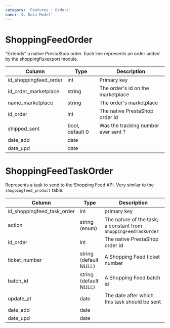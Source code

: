 ```yaml
---
category: 'Features : Orders'
name: '4. Data Model'
---
```


# ShoppingFeedOrder

"Extends" a native PrestaShop order. Each line represents an order added by the
shoppingfluxexport module.

| Column                | Type            | Description                         |
|-----------------------|-----------------|-------------------------------------|
| id_shoppingfeed_order | int             | Primary key                         |
| id_order_marketplace  | string          | The order's id on the marketplace   |
| name_marketplace      | string          | The order's marketplace             |
| id_order              | int             | The native PrestaShop order id      |
| shipped_sent          | bool, default 0 | Was the tracking number ever sent ? |
| date_add              | date            |                                     |
| date_upd              | date            |                                     |

# ShoppingFeedTaskOrder

Represents a task to send to the Shopping Feed API. Very similar to the
`shoppingfeed_product` table.

| Column                     | Type                  | Description                                                     |
|----------------------------|-----------------------|-----------------------------------------------------------------|
| id_shoppingfeed_task_order | int                   | primary key                                                     |
| action                     | string (enum)         | The nature of the task; a constant from `ShoppingFeedTaskOrder` |
| id_order                   | int                   | The native PrestaShop order id                                  |
| ticket_number              | string (default NULL) | A Shopping Feed ticket number                                   |
| batch_id                   | string (default NULL) | A Shopping Feed batch id                                        |
| update_at                  | date                  | The date after which this task should be sent                   |
| date_add                   | date                  |                                                                 |
| date_upd                   | date                  |                                                                 |
